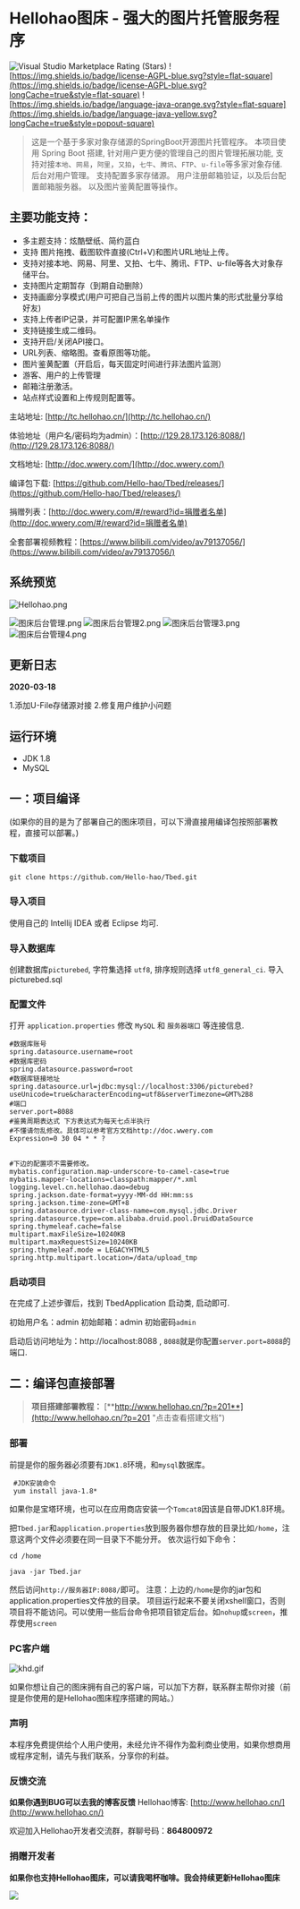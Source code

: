 # Hellohao图床 - 强大的图片托管服务程序

![Visual Studio Marketplace Rating (Stars)](https://img.shields.io/visual-studio-marketplace/stars/ritwickdey.LiveServer?style=flat-square)
![https://img.shields.io/badge/license-AGPL-blue.svg?style=flat-square](https://img.shields.io/badge/license-AGPL-blue.svg?longCache=true&style=flat-square)
![https://img.shields.io/badge/language-java-orange.svg?style=flat-square](https://img.shields.io/badge/language-java-yellow.svg?longCache=true&style=popout-square)

> 这是一个基于多家对象存储源的SpringBoot开源图片托管程序。
> 本项目使用 Spring Boot 搭建, 针对用户更方便的管理自己的图片管理拓展功能, 支持对接`本地`、`网易`，`阿里`，`又拍`，`七牛`、`腾讯`、`FTP`、`u-file`等多家对象存储.
> 后台对用户管理。
> 支持配置多家存储源。
> 用户注册邮箱验证，以及后台配置邮箱服务器。
> 以及图片鉴黄配置等操作。

## 主要功能支持：

- 多主题支持：炫酷壁纸、简约蓝白
- 支持 图片拖拽、截图软件直接(Ctrl+V)和图片URL地址上传。
- 支持对接本地、网易、阿里、又拍、七牛、腾讯、FTP、u-file等各大对象存储平台。
- 支持图片定期暂存（到期自动删除）
- 支持画廊分享模式(用户可把自己当前上传的图片以图片集的形式批量分享给好友)
- 支持上传者IP记录，并可配置IP黑名单操作
- 支持链接生成二维码。
- 支持开启/关闭API接口。
- URL列表、缩略图。查看原图等功能。
- 图片鉴黄配置（开启后，每天固定时间进行非法图片监测）
- 游客、用户的上传管理
- 邮箱注册激活。
- 站点样式设置和上传规则配置等。

主站地址: [http://tc.hellohao.cn/](http://tc.hellohao.cn/)

体验地址（用户名/密码均为admin）：[http://129.28.173.126:8088/](http://129.28.173.126:8088/)

文档地址: [http://doc.wwery.com/](http://doc.wwery.com/)

编译包下载: [https://github.com/Hello-hao/Tbed/releases/](https://github.com/Hello-hao/Tbed/releases/)

捐赠列表：[http://doc.wwery.com/#/reward?id=捐赠者名单](http://doc.wwery.com/#/reward?id=捐赠者名单)

全套部署视频教程：[https://www.bilibili.com/video/av79137056/](https://www.bilibili.com/video/av79137056/)

## 系统预览

![Hellohao.png](http://cdn.wwery.com/Hellohao/f7b030310035310.png)

![图床后台管理.png](http://cdn.wwery.com/Hellohao/c208e0825054822.png)
![图床后台管理2.png](http://cdn.wwery.com/Hellohao/6c7690825054822.png)
![图床后台管理3.png](http://cdn.wwery.com/Hellohao/2a79b0825054822.png)
![图床后台管理4.png](http://cdn.wwery.com/Hellohao/5c1800825054824.png)

## 更新日志

**2020-03-18**

1.添加U-File存储源对接
2.修复用户维护小问题


## 运行环境

- JDK 1.8
- MySQL

## 一：项目编译

(如果你的目的是为了部署自己的图床项目，可以下滑直接用编译包按照部署教程，直接可以部署。)

### 下载项目

```git
git clone https://github.com/Hello-hao/Tbed.git
```

### 导入项目

使用自己的 Intellij IDEA 或者 Eclipse 均可.

### 导入数据库

创建数据库`picturebed`, 字符集选择 `utf8`, 排序规则选择 `utf8_general_ci`.
导入picturebed.sql

### 配置文件

打开 `application.properties` 修改 `MySQL` 和 `服务器端口` 等连接信息.

```properties
#数据库账号
spring.datasource.username=root
#数据库密码
spring.datasource.password=root
#数据库链接地址
spring.datasource.url=jdbc:mysql://localhost:3306/picturebed?useUnicode=true&characterEncoding=utf8&serverTimezone=GMT%2B8
#端口
server.port=8088
#鉴黄周期表达式 下方表达式为每天七点半执行
#不懂请勿乱修改。具体可以参考官方文档http://doc.wwery.com
Expression=0 30 04 * * ?


#下边的配置项不需要修改。
mybatis.configuration.map-underscore-to-camel-case=true
mybatis.mapper-locations=classpath:mapper/*.xml
logging.level.cn.hellohao.dao=debug
spring.jackson.date-format=yyyy-MM-dd HH:mm:ss
spring.jackson.time-zone=GMT+8
spring.datasource.driver-class-name=com.mysql.jdbc.Driver
spring.datasource.type=com.alibaba.druid.pool.DruidDataSource
spring.thymeleaf.cache=false
multipart.maxFileSize=10240KB
multipart.maxRequestSize=10240KB
spring.thymeleaf.mode = LEGACYHTML5
spring.http.multipart.location=/data/upload_tmp

```

### 启动项目

在完成了上述步骤后，找到 TbedApplication 启动类, 启动即可.

初始用户名：admin
初始邮箱：admin
初始密码`admin`

启动后访问地址为：http://localhost:8088 , `8088`就是你配置`server.port=8088`的端口.



## 二：编译包直接部署

> **项目搭建部署教程：**  [**http://www.hellohao.cn/?p=201**](http://www.hellohao.cn/?p=201 "点击查看搭建文档")

### 部署

前提是你的服务器必须要有`JDK1.8`环境，和`mysql`数据库。

```shell
 #JDK安装命令
 yum install java-1.8*
```

如果你是宝塔环境，也可以在应用商店安装一个`Tomcat8`因该是自带JDK1.8环境。

把`Tbed.jar`和`application.properties`放到服务器你想存放的目录比如`/home`，注意这两个文件必须要在同一目录下不能分开。
依次运行如下命令：

```shell
cd /home

java -jar Tbed.jar
```

然后访问`http://服务器IP:8088/`即可。
注意：上边的`/home`是你的jar包和application.properties文件放的目录。
项目运行起来不要关闭xshell窗口，否则项目将不能访问。可以使用一些后台命令把项目锁定后台。如`nohup`或`screen`，推荐使用`screen`

### PC客户端

![khd.gif](http://cdn.wwery.com/Hellohao/b1bb70927045346.gif)

如果你想让自己的图床拥有自己的客户端，可以加下方群，联系群主帮你对接（前提是你使用的是Hellohao图床程序搭建的网站。）

### 声明

本程序免费提供给个人用户使用，未经允许不得作为盈利商业使用，如果你想商用或程序定制，请先与我们联系，分享你的利益。

### 反馈交流

 **如果你遇到BUG可以去我的博客反馈**
Hellohao博客: [http://www.hellohao.cn/](http://www.hellohao.cn/)

欢迎加入Hellohao开发者交流群，群聊号码：**864800972**

### 捐赠开发者

**如果你也支持Hellohao图床，可以请我喝杯咖啡。我会持续更新Hellohao图床**

![](http://cdn.wwery.com/Hellohao/df2710722111702.jpg)
